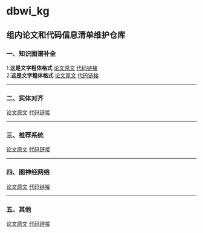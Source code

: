# dbwi_kg
## 组内论文和代码信息清单维护仓库
### 一、知识图谱补全
1.**这是文字粗体格式**
[论文原文](http://gitcafe.com)
[代码链接](http://gitcafe.com)  
2.**这是文字粗体格式**
[论文原文](http://gitcafe.com)
[代码链接](http://gitcafe.com)  
*** 
### 二、实体对齐
[论文原文](http://gitcafe.com)
[代码链接](http://gitcafe.com)
*** 
### 三、推荐系统
[论文原文](http://gitcafe.com)
[代码链接](http://gitcafe.com)
*** 
### 四、图神经网络
[论文原文](http://gitcafe.com)
[代码链接](http://gitcafe.com)
*** 
### 五、其他
[论文原文](http://gitcafe.com)
[代码链接](http://gitcafe.com)
